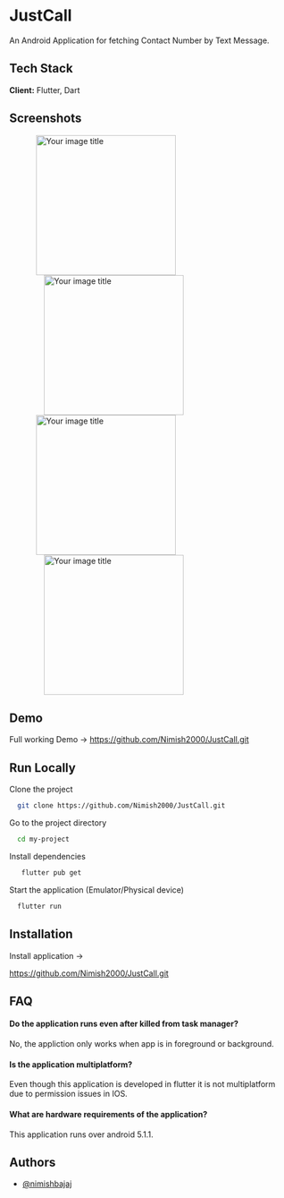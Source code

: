 # JustCall

An Android Application for fetching Contact Number by Text Message.
## Tech Stack

**Client:** Flutter, Dart



## Screenshots
<img src="https://user-images.githubusercontent.com/67151054/167630766-cd5b0d78-e627-4afc-87d2-b42be0117fa4.jpeg" alt="Your image title" width="250" hspace="48"/><img src="https://user-images.githubusercontent.com/67151054/167613965-cef9d23b-5ec2-45bd-b933-113eeb95b3d5.jpeg" alt="Your image title" width="250" hspace="62"/> 
<img src="https://user-images.githubusercontent.com/67151054/167630731-9dee4895-9b5d-40b2-ae63-4721385661d9.jpeg" alt="Your image title" width="250" hspace="48"/> 
<img src="https://user-images.githubusercontent.com/67151054/167632466-978dbae0-50a7-4bd9-b746-63e7844d1a8c.jpeg" alt="Your image title" width="250" hspace="62"/> 

 
## Demo

Full working Demo -> https://github.com/Nimish2000/JustCall.git


## Run Locally

Clone the project

```bash
  git clone https://github.com/Nimish2000/JustCall.git
```

Go to the project directory

```bash
  cd my-project
```

Install dependencies

```bash
   flutter pub get
```

Start the application (Emulator/Physical device)

```bash
  flutter run 
```


## Installation

Install application -> 

https://github.com/Nimish2000/JustCall.git


    
## FAQ

####  Do the application runs even after killed from task manager?

No, the appliction only works when app is in foreground or background.

#### Is the application multiplatform?

Even though this application is developed in flutter it is not multiplatform due to permission issues in IOS.

#### What are hardware requirements of the application?

This application runs over android 5.1.1.
## Authors

- [@nimishbajaj](https://www.github.com/octokatherine)

